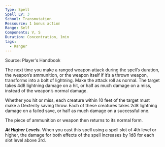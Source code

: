 ```yaml
---
Type: Spell
Spell LV: 3
School: Transmutation
Ressource: 1 bonus action
Range: Self
Components: V, S
Duration: Concentration, 1min
tags:
  - Ranger
---
```

Source: Player's Handbook

The next time you make a ranged weapon attack during the spell’s duration, the weapon’s ammunition, or the weapon itself if it’s a thrown weapon, transforms into a bolt of lightning. Make the attack roll as normal. The target takes 4d8 lightning damage on a hit, or half as much damage on a miss, instead of the weapon’s normal damage.

Whether you hit or miss, each creature within 10 feet of the target must make a Dexterity saving throw. Each of these creatures takes 2d8 lightning damage on a failed save, or half as much damage on a successful one.

The piece of ammunition or weapon then returns to its normal form.

**_At Higher Levels._** When you cast this spell using a spell slot of 4th level or higher, the damage for both effects of the spell increases by 1d8 for each slot level above 3rd.